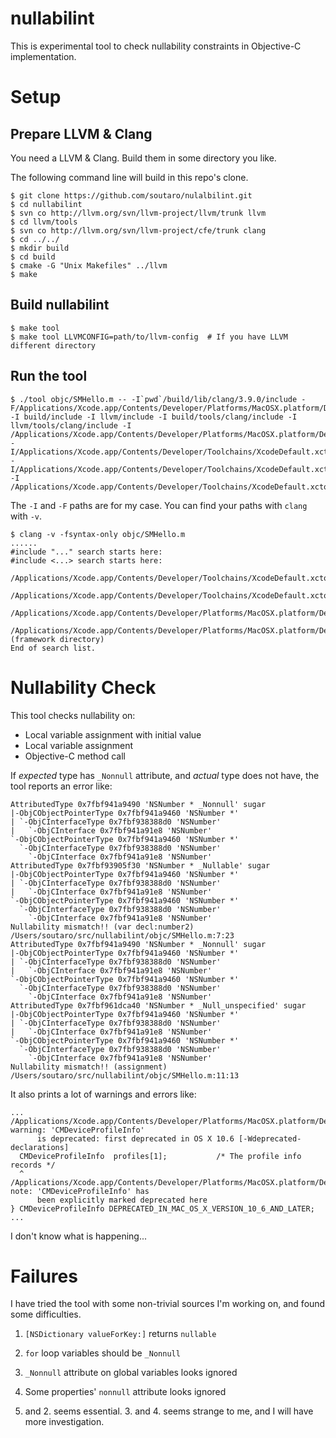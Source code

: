 # nullabilint

This is experimental tool to check nullability constraints in Objective-C implementation.

# Setup

## Prepare LLVM & Clang

You need a LLVM & Clang. Build them in some directory you like.

The following command line will build in this repo's clone.

```
$ git clone https://github.com/soutaro/nulalbilint.git
$ cd nullabilint
$ svn co http://llvm.org/svn/llvm-project/llvm/trunk llvm
$ cd llvm/tools
$ svn co http://llvm.org/svn/llvm-project/cfe/trunk clang
$ cd ../../
$ mkdir build
$ cd build
$ cmake -G "Unix Makefiles" ../llvm
$ make
```

## Build nullabilint

```
$ make tool
$ make tool LLVMCONFIG=path/to/llvm-config  # If you have LLVM different directory
```

## Run the tool

```
$ ./tool objc/SMHello.m -- -I`pwd`/build/lib/clang/3.9.0/include -F/Applications/Xcode.app/Contents/Developer/Platforms/MacOSX.platform/Developer/SDKs/MacOSX10.11.sdk/System/Library/Frameworks -I build/include -I llvm/include -I build/tools/clang/include -I llvm/tools/clang/include -I /Applications/Xcode.app/Contents/Developer/Platforms/MacOSX.platform/Developer/SDKs/MacOSX10.11.sdk/usr/include -I/Applications/Xcode.app/Contents/Developer/Toolchains/XcodeDefault.xctoolchain/usr/bin/../include/c++/v1 -I/Applications/Xcode.app/Contents/Developer/Toolchains/XcodeDefault.xctoolchain/usr/bin/../lib/clang/7.3.0/include -I /Applications/Xcode.app/Contents/Developer/Toolchains/XcodeDefault.xctoolchain/usr/include
```

The `-I` and `-F` paths are for my case. You can find your paths with `clang` with `-v`.

```
$ clang -v -fsyntax-only objc/SMHello.m
......
#include "..." search starts here:
#include <...> search starts here:
 /Applications/Xcode.app/Contents/Developer/Toolchains/XcodeDefault.xctoolchain/usr/bin/../lib/clang/7.3.0/include
 /Applications/Xcode.app/Contents/Developer/Toolchains/XcodeDefault.xctoolchain/usr/include
 /Applications/Xcode.app/Contents/Developer/Platforms/MacOSX.platform/Developer/SDKs/MacOSX10.11.sdk/usr/include
 /Applications/Xcode.app/Contents/Developer/Platforms/MacOSX.platform/Developer/SDKs/MacOSX10.11.sdk/System/Library/Frameworks (framework directory)
End of search list.
```

# Nullability Check

This tool checks nullability on:

* Local variable assignment with initial value
* Local variable assignment
* Objective-C method call

If *expected* type has `_Nonnull` attribute, and *actual* type does not have, the tool reports an error like:

```
AttributedType 0x7fbf941a9490 'NSNumber * _Nonnull' sugar
|-ObjCObjectPointerType 0x7fbf941a9460 'NSNumber *'
| `-ObjCInterfaceType 0x7fbf938388d0 'NSNumber'
|   `-ObjCInterface 0x7fbf941a91e8 'NSNumber'
`-ObjCObjectPointerType 0x7fbf941a9460 'NSNumber *'
  `-ObjCInterfaceType 0x7fbf938388d0 'NSNumber'
    `-ObjCInterface 0x7fbf941a91e8 'NSNumber'
AttributedType 0x7fbf93905f30 'NSNumber * _Nullable' sugar
|-ObjCObjectPointerType 0x7fbf941a9460 'NSNumber *'
| `-ObjCInterfaceType 0x7fbf938388d0 'NSNumber'
|   `-ObjCInterface 0x7fbf941a91e8 'NSNumber'
`-ObjCObjectPointerType 0x7fbf941a9460 'NSNumber *'
  `-ObjCInterfaceType 0x7fbf938388d0 'NSNumber'
    `-ObjCInterface 0x7fbf941a91e8 'NSNumber'
Nullability mismatch!! (var decl:number2)
/Users/soutaro/src/nullabilint/objc/SMHello.m:7:23
AttributedType 0x7fbf941a9490 'NSNumber * _Nonnull' sugar
|-ObjCObjectPointerType 0x7fbf941a9460 'NSNumber *'
| `-ObjCInterfaceType 0x7fbf938388d0 'NSNumber'
|   `-ObjCInterface 0x7fbf941a91e8 'NSNumber'
`-ObjCObjectPointerType 0x7fbf941a9460 'NSNumber *'
  `-ObjCInterfaceType 0x7fbf938388d0 'NSNumber'
    `-ObjCInterface 0x7fbf941a91e8 'NSNumber'
AttributedType 0x7fbf961dca40 'NSNumber * _Null_unspecified' sugar
|-ObjCObjectPointerType 0x7fbf941a9460 'NSNumber *'
| `-ObjCInterfaceType 0x7fbf938388d0 'NSNumber'
|   `-ObjCInterface 0x7fbf941a91e8 'NSNumber'
`-ObjCObjectPointerType 0x7fbf941a9460 'NSNumber *'
  `-ObjCInterfaceType 0x7fbf938388d0 'NSNumber'
    `-ObjCInterface 0x7fbf941a91e8 'NSNumber'
Nullability mismatch!! (assignment)
/Users/soutaro/src/nullabilint/objc/SMHello.m:11:13
```

It also prints a lot of warnings and errors like:

```
...
/Applications/Xcode.app/Contents/Developer/Platforms/MacOSX.platform/Developer/SDKs/MacOSX10.11.sdk/System/Library/Frameworks/ApplicationServices.framework/Frameworks/QD.framework/Headers/ColorSyncDeprecated.h:2034:3: warning: 'CMDeviceProfileInfo'
      is deprecated: first deprecated in OS X 10.6 [-Wdeprecated-declarations]
  CMDeviceProfileInfo  profiles[1];           /* The profile info records */
  ^
/Applications/Xcode.app/Contents/Developer/Platforms/MacOSX.platform/Developer/SDKs/MacOSX10.11.sdk/System/Library/Frameworks/ApplicationServices.framework/Frameworks/QD.framework/Headers/ColorSyncDeprecated.h:2015:3: note: 'CMDeviceProfileInfo' has
      been explicitly marked deprecated here
} CMDeviceProfileInfo DEPRECATED_IN_MAC_OS_X_VERSION_10_6_AND_LATER;
...
```

I don't know what is happening...

# Failures

I have tried the tool with some non-trivial sources I'm working on, and found some difficulties.

1. `[NSDictionary valueForKey:]` returns `nullable`
2. `for` loop variables should be `_Nonnull`
3. `_Nonnull` attribute on global variables looks ignored
4. Some properties' `nonnull` attribute looks ignored

1. and 2. seems essential. 3. and 4. seems strange to me, and I will have more investigation.
